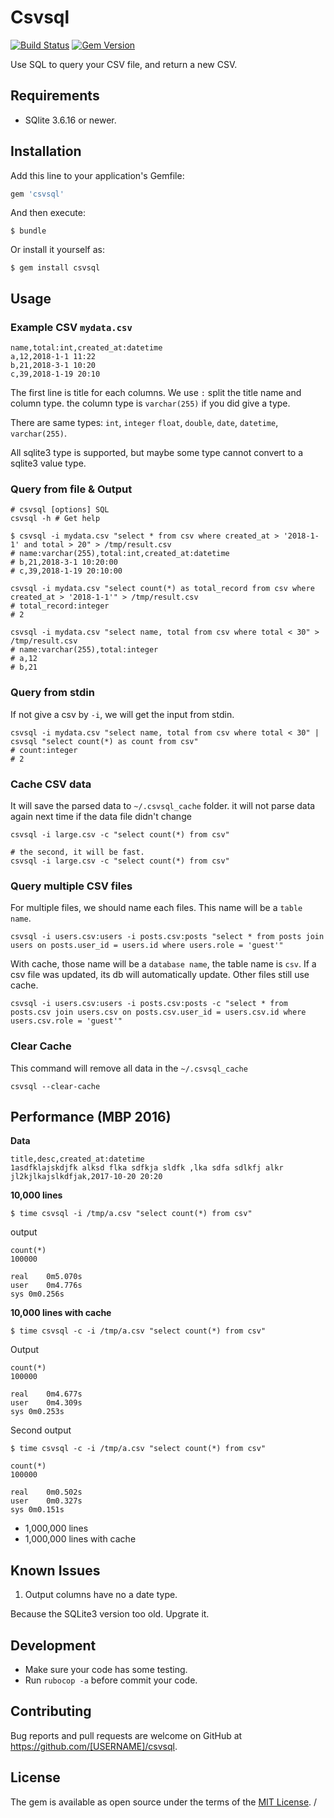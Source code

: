 Csvsql
======

[![Build Status](https://travis-ci.org/Codezerker/csvsql.svg?branch=master)](https://travis-ci.org/Codezerker/csvsql)
[![Gem Version](https://badge.fury.io/rb/csvsql.svg)](https://badge.fury.io/rb/csvsql)

Use SQL to query your CSV file, and return a new CSV.


## Requirements

* SQlite 3.6.16 or newer.

## Installation

Add this line to your application's Gemfile:

```ruby
gem 'csvsql'
```

And then execute:

    $ bundle

Or install it yourself as:

    $ gem install csvsql

## Usage

### Example CSV `mydata.csv`

```csv
name,total:int,created_at:datetime
a,12,2018-1-1 11:22
b,21,2018-3-1 10:20
c,39,2018-1-19 20:10
```

The first line is title for each columns. We use `:` split the title name and column type. the column type is `varchar(255)` if you did give a type.

There are same types: `int`, `integer` `float`, `double`, `date`, `datetime`, `varchar(255)`.

All sqlite3 type is supported, but maybe some type cannot convert to a sqlite3 value type.

### Query from file & Output

```
# csvsql [options] SQL
csvsql -h # Get help
```

```
$ csvsql -i mydata.csv "select * from csv where created_at > '2018-1-1' and total > 20" > /tmp/result.csv
# name:varchar(255),total:int,created_at:datetime
# b,21,2018-3-1 10:20:00
# c,39,2018-1-19 20:10:00

csvsql -i mydata.csv "select count(*) as total_record from csv where created_at > '2018-1-1'" > /tmp/result.csv
# total_record:integer
# 2

csvsql -i mydata.csv "select name, total from csv where total < 30" > /tmp/result.csv
# name:varchar(255),total:integer
# a,12
# b,21
```

### Query from stdin

If not give a csv by `-i`, we will get the input from stdin.

```
csvsql -i mydata.csv "select name, total from csv where total < 30" | csvsql "select count(*) as count from csv"
# count:integer
# 2
```

### Cache CSV data

It will save the parsed data to `~/.csvsql_cache` folder. it will not parse data again next time if the data file didn't change

```
csvsql -i large.csv -c "select count(*) from csv"

# the second, it will be fast.
csvsql -i large.csv -c "select count(*) from csv"
```

### Query multiple CSV files

For multiple files, we should name each files. This name will be a `table name`.

```
csvsql -i users.csv:users -i posts.csv:posts "select * from posts join users on posts.user_id = users.id where users.role = 'guest'"
```

With cache, those name will be a `database name`, the table name is `csv`. If a csv file was updated, its db will automatically update. Other files still use cache.

```
csvsql -i users.csv:users -i posts.csv:posts -c "select * from posts.csv join users.csv on posts.csv.user_id = users.csv.id where users.csv.role = 'guest'"
```

### Clear Cache

This command will remove all data in the `~/.csvsql_cache`

```
csvsql --clear-cache
```


## Performance (MBP 2016)

**Data**

```
title,desc,created_at:datetime
1asdfklajskdjfk alksd flka sdfkja sldfk ,lka sdfa sdlkfj alkr jl2kjlkajslkdfjak,2017-10-20 20:20

```

**10,000 lines**

```
$ time csvsql -i /tmp/a.csv "select count(*) from csv"
```

output

```
count(*)
100000

real	0m5.070s
user	0m4.776s
sys	0m0.256s
```

**10,000 lines with cache**

```
$ time csvsql -c -i /tmp/a.csv "select count(*) from csv"
```

Output

```
count(*)
100000

real	0m4.677s
user	0m4.309s
sys	0m0.253s
```

Second output

```
$ time csvsql -c -i /tmp/a.csv "select count(*) from csv"
```

```
count(*)
100000

real	0m0.502s
user	0m0.327s
sys	0m0.151s
```

* 1,000,000 lines
* 1,000,000 lines with cache


## Known Issues

1. Output columns have no a date type.

Because the SQLite3 version too old. Upgrate it.


## Development

* Make sure your code has some testing.
* Run `rubocop -a` before commit your code.

## Contributing

Bug reports and pull requests are welcome on GitHub at https://github.com/[USERNAME]/csvsql.

## License

The gem is available as open source under the terms of the [MIT License](https://opensource.org/licenses/MIT).
/
